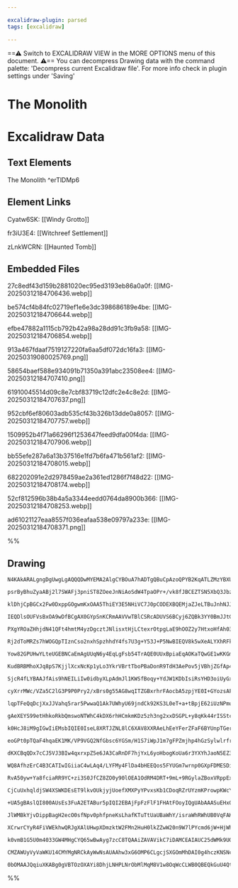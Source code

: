 ```yaml
---

excalidraw-plugin: parsed
tags: [excalidraw]

---
```

==⚠  Switch to EXCALIDRAW VIEW in the MORE OPTIONS menu of this document. ⚠== You can decompress Drawing data with the command palette: 'Decompress current Excalidraw file'. For more info check in plugin settings under 'Saving'



# The Monolith

# Excalidraw Data

## Text Elements
The Monolith ^erTlDMp6

## Element Links
Cyatw6SK: [[Windy Grotto]]

fr3iU3E4: [[Witchreef Settlement]]

zLnkWCRN: [[Haunted Tomb]]

## Embedded Files
27c8edf43d159b2881020ec95ed3193eb86a0a0f: [[IMG-20250312184706436.webp]]

be574cf4b84fc02719ef1e6e3dc398686189e4be: [[IMG-20250312184706644.webp]]

efbe47882a1115cb792b42a98a28dd91c3fb9a58: [[IMG-20250312184706854.webp]]

913a467fdaaf7519127220fa6aa5df072dc16fa3: [[IMG-20250319080025769.png]]

58654baef588e934091b71350a391abc23508ee4: [[IMG-20250312184707410.png]]

61910045514d09c8e7cbf83719c12dfc2e4c8e2d: [[IMG-20250312184707637.png]]

952cbf6ef80603adb535cf43b326b13dde0a8057: [[IMG-20250312184707757.webp]]

1509952b4f71a66296f1253647feed9dfa00f4da: [[IMG-20250312184707906.webp]]

bb55efe287a6a13b37516e1fd7b6fa471b561af2: [[IMG-20250312184708015.webp]]

682202091e2d2978459ae2a361ed1286f7f48d22: [[IMG-20250312184708174.webp]]

52cf812596b38b4a5a3344eedd0764da8900b366: [[IMG-20250312184708253.webp]]

ad61021127eaa8557f036eafaa538e09797a233e: [[IMG-20250312184708371.png]]

%%
## Drawing
```compressed-json
N4KAkARALgngDgUwgLgAQQQDwMYEMA2AlgCYBOuA7hADTgQBuCpAzoQPYB2KqATLZMzYBXUtiRoIACyhQ4zZAHoFAc0JRJQgEYA6bGwC2CgF7N6hbEcK4OCtptbErHALRY8RMpWdx8Q1TdIEfARcZgRmBShcZQUebQAObQBmGjoghH0EDihmbgBtcDBQMBKIEm4IADYALQArfAAFAEZq7FSSyFhECsJ9aKR+UsxuJvi4gFZxpIB2SqTx+MqATnjx

psrByBhuZyaABj2l7SWAFj3pniST8ZOeeJnNiAoSdW4TpaOPr+/vk8fJBCEZTSN5XbQ3JbzSo8S5NabjJbjR7WZTBbh7R7MKCkNgAawQAGE2Pg2KQKtjrMw4LhAtl2qVNLhsLjlDihBxiESSWSJBSOFSaVkoPTIAAzQj4fAAZVgaIkkiZGkCIogWJx+IA6i9JCNMdi8QgZTA5ehBB4VWzgRxwrk0E1Hmxqdg1Ns7QdHmyOdbmLbUBwhJLMQgEMQR

klDhjCpBGCx2Fw0DxppGOgwmKxOAA5ThiEY3E5NHiVC7J0pCODEXBQEMjaZJeLTBuJnhNJJLR6EZgAEXSVdDaFFBDCj1ZwjgAEliL68gBdR6aYQcgCiwUy2Sns6jECIHFx3H9gc3JOZ1bQ2KECEe4uCE4q4x42FF8QLCMqmjrmhOuHGuCSVxOweIYhzkqE4K3iJYDjfSpKhVZh3HEVACg6MB7SjFCow3FNCA5LAKmqegVVFchMhvNB93wPVKyEX0

IEQDlsOUFVsBxOA9wDfBCgAX0GYpSnKCRmAAVVwTBlCSRcADUVS6BCyj6ZQBk3YY0BmJJtGgvZoSSSpJmWGEkkeV1UGcCCmm0OEG2mCDWwOEDHmeYhXjQd5Ph+NzTn+QFgWFZywQhKF9LhBEkU3FETRLAR9XxLlSXJch+WpWlhTnJkWU9TliVi3l4oFJLCIlaVZVkhVsCVRSUzVA0tUcnU7T1dVDSKiozXKD1hCtG1dU3R0mRdEZ3U3dLvV9cigx

PXgYROaZHhjdN41QFt4hmtM4yzDgcztJNlisxtHjLCtexrOtpgLaE9hOOZ2y7HtxoHfAh03Ecywndc5wXYhlwyIVXsPbDdzI9jHiPfE+1QM8L03K8EFI9BKjGHg9gRpYmgQHhiB4JZpnia4llwVGf0qFHiALRZRWmUUTnidGeFg+D8jQ1DkKaDD2xw5T0GqKhL2I6HQdGzcsSomi6McDhGMeZjHTYyUuJ4zd+PQABZZR1qWQT4k0aT4Fk3p+hVdn

Rj2dToMRZs7hWOGQpTIznCso2nxhSpzhhdY4fs7U3g+Y53J+P5NwBIEQV8k5wXeALYXhRFkTF8L6oNGKeXQPlcqFFVGWZJ6OQTuLKUS1PLwKo0TSkRURHK0pKs1D26oFqLGuNWSWtDNq/EkYaupTHrnVgfqIogIbOoBg8KoA7htIOAzN1muMRnuZbY0zbMEO06YTjXxYls3fbK3GuFjqaA/G3iTesOu4JDv7QcIZTJ7x0nfJMIZd7PtXHIH6Bv7p

Yow82GPUHwYLteUGEBNCaEmAgUUqN6y4EqLgFsb54TrAQE0UUxBpiaEqAOKaTQwGE1wKKGmmI6ZoCQh0RmZCWbyzZnhYY3NcAkT5oDWuQsKgiwYkxFiX9ZaFF4pABWEA9jxClPoAA4tgAAKicLW3QJC6wUvrHYCM4gNluHcGYSxoILDbJuG2WNEgH2PttOET4Truxqp7VyPsvh+xTAHbyoIQ7+XGNCCOwVo6ogQn3SuhJMqJ2gDlPOdIUoZ3Stnb

KudBRBMhoXJq8pS7KjjlXcxNcKp1yLo3YkrVBrtTboPBaDonR9TdH3AePov5jVBhjZGfAp4rU4LPGxpRp6L3WghJozisaFnGFZPa5Yd6gz3vWPYawmiYw0Vdbs59bpX2HGyO+P0UzznZB9Fc3136/R3OUn+f9uAAOiUA28iwbiMggQseICBIRnGRpoE68w9g/mRrgTQ2BLjjEEcGKRRCCAIVISUchfzKFYWoRIao2w6EMK2aklhEg2Fiw4VLIeHE

SjcR4fLYBAAJfAis9hNEILiIw0idbyXLpAdmJl1KWSfBoqy+YdJW1KDbIsiRsYHD3oiUyGxNwOScqgFy3srEfEaZAOxQdeV+TDs4wKkd6WQDCp4xJPjuQ5wSpE5Km505pXemEpOATVX5UlOkioJUyqwTrtVHl/zVRpNiaaTJzdsmt3bik0oXcikLQGimUpI0mEj3GoTBEJ8ml1PmpNeec01obXdRo7SSR2kyogNvC+C1axDKdi4yEEybqgzug9G+

cyXrrMWc/VZa5C2lG3P9P0Pry2/xBrs0g55AG8wqITZGBxrhrFAocbA5zpjYE0I+GYozsAFmIKKF5CATg9tRvaiqxDEIM02OhDoj8+HAo5jAKS4Lm2IsolAairCsii3FpuSWrFEXcJKLwsowDlBjkIJUbAKtWKPBkj0YlCi0DOCUeZKYCIEY7WWN0wyOxnFHGbFceI51VgzBuGYnlfKBXWM8oHHyYrHESpcbG6V7jY61watq/xES8rBM1cswjydA

lqpTFeQqDcjXxJJVahq5rar5PwwaQ1Ak7UWhyU69jndCk92KS3L0eT+a+tBpjE62iUzNPmusSecng0RoQtcMYtwpi9IOrvFNSZIQ8DvLMTNUzs0zMevm++JDV0gOLV9Ut1mP6bN3dsutp4G3X1KFDGGEB2mHFNh+MmTQYHQg0aKZ82kpqQJDEsMduADgUwrLTb59MmZLuZiu1mxBcIgoJdumGEmK5RH3cLI97CJacIvciuWWFgFLGwNgfQABFAAG

gAeXEYS99etHhkoRkbQmswoNTWhC4kDX6rhHCmkmKDz5zh3ng2xxDSGPL+y8qKk44rISStcVHUKMd5Uceir45VKcomLNSpnDKSrwkqpI/sujxdjVl1NSx6uAmisNS47a80LcOplOdZAV1wn3UlPevxwrAhR5oDWPcPu8mRhFjDatJe3BkZQnAqYrefSk2DPmKMnFd540dkmQgJNObPOQFvgWxz6q7OvwWeWz+LmUzA3GnsmjEod3oETNOsdm3iYI

k0HcJ8iM9gIGwIiEMsbIQIE0IseL8XRTJZNL8lC6XAV8XXRAeLhEeYFerZFaF6BYUnpTGerh1XUW1dvAAIQQLiE4Qgxx7C67Ij9vXuDjG0MBVshmzjOLDrJhlijVg+9uNjZxFkEacpTNytj4FtAwispj+4Ok6yWpFWhuElRwSY00rGlslN2m4cO6kgjJ3btneowyS7oTK86uI/nB732S6lRewq1jHdPucZtaqHjf3ckA4+0DoTRl9hg+WRDw3qpo

eoGPt0pTQaF4hqaEK1MK/VP9VGQ2NfGbsc6YGSm/H1S7iWpJ1m7gFPZmjhp4hGzSylwlrfrT1nzOq3DxrTs9zjb9nc5AQgN0lOhTPLicOOojDJhAijJUAgEkMQNgK2BvITOBJOpoExnBCliQougzJrmutluzDrk0HrvQtzpDlasbrRGVnChVgih/kimACilemihUASDAJWBQJUFKAANJu7oByJMbsy/jHCTCGbOJ7CtgFgYzjbGRnDTAJCIjnBYy

dKXCBqQDx7cCJ5VJ3BIw4qxrxpZ5e6JA3CaRnDF7hjYxL6yoHbogKoUa6r3YXYhJaoN5EZ3bN6c4Gp97PYJJHYIBd6A7Ma970bca/YOr/a+iWrA7j4eqlBeqQoVxz6hZXDI71J2jOIpEcBb4JgaKGLiGWEJo466bHTnSHB/rr4X6mZX7mZ5q35Wb35vTLIvxrKv5M7OboB5B5BagcgwCoAiI4gyBsDTjTgqhs7/weZNo+YQJoFTTHw8BwIHzjD9p

WQ8AfhzErC4B3CATIwIGiiaC4wLAq4/LYFMy4FlDa4bHEEQos5FYUGm7wrnp0GXpFDMESDiIEjMAtb6CKyLgACOvBckPWSkY8U02gu+Ok2MgGwyseIeX69Y4GdYawYGcIF0lq6hKkRwv4hYGiaaOk7Sme62aGTsCQVw3S826wzYpeNhvhdhTe52teTh5GLhlGeqgCj2xUjGr2VU72lq3ireTcvGjqeSkRY+vcomxA0+n+UO40CwGM+RCOdoE+GRW

RvA50yw+Ya8fciaRR9YC+zi3S0JfCZ8ZO0y90lOEA1OdRM4DRT+9mL+9RGylaZBoxVRppExdWLYuAF05MFY+CiC1SFwCMA4sCX4Y6zs8B6wA4KQXyquxxFCmWVC+BFQP4lxpBM+gsJWh69E1Bp6lWjxVuTBNuEgTA4i+AnYiscAMEr62s5IWANepKOwoy2g7w1wBwFwx81wK80huwOKyQkwowK8DYrZqhTw3JZw6khmKG9iCY6+cqVJ5e8cLhAAx

CjCuUxhqldjSW4XSWKDEsET9lkvOUkjyjUoefXMXPyYPvxsKb1CDoqRZrUYzmKProwpKWcYmRIF+AKWJsPmQWEONABssMjPmJavKQtLGkqajmgHDOIW2sMiZsaWZq6XTo0c/o+QUYfkdEMjcPDBSQ6fEZAM6T/maVWJgGhhAOIgCKgIrJwJkq8B6JQOIrWRUBRQgFRTRUQHRZDJwFAFKIQEYAhAjJeNxQAGL0IShGT5EkVQAACCRAKsFQwQoodZG

+UA5gBAslQI800AUsEs3FuA2ETABur5pIQI2EBAjFpFzFlF1FHAtFOoyIQgUAbAAASuEHxQhBzq0QgOigSSMEnk8devwkREkIQIJOJJ8puG+u7oCSmAbInsNqvBpCBJtmvF2W8rnqvPmBnoiPsK2IthoRiUkK8ksDwJTCBEopOaKlZOCHWGvITIIpptcJSWgF4nXJudXmnHXs4Tdo3lucpbRq3t4egWatyQqnyQPmEUPhEQUjedEZPt+d6q+X+aD

JlWMBkYjvDippBagH2ecO0sfNpv0phfpneKsLhafKTuTtUaUBaWhY/israWhRWhUB0VqFAKVIEBAqgFKGTlAM/kMSMbWuzuMX/j5qbP2qKDAY+JpOIbgMQGAvMA+Jtm+IWJoC2IBAgPclBt0ocalmQhrvGUCu+egDAimUZd/FChmTClQWbqUBblVgwTVnxMAkYAADI7gagEjOUZj/H8Gfq8oHzqQWGXDaTgnrBdnHyJDQSTT1hrANiYz5VoBPhJ7

XCrwrCYyR4FiVWEkhwQRJgXAlUHwpXDmzktW2FMn2HuH0lkZZwW20n9W7lPYcmd6jW+HjWhGep8ZCkzXdxzVikSkU0JH/kF7rUJiFgQWtLcAG2DnQSWpalH7HTIyzDdJabyxGlXVIU1HPSWkP707NH2lv5tEQAdHoq4Dsi9ioDiIGCaAA1AxA2IW5peZc4+Zw31XNgFjTAhC4CrDdKijiEwH4K4Bfh1iY1jLTAbG/joHzpq7/LLolA2bYTE067TB

k0vmB1G5U0m4033GW4MHgCYQ65wBwAyg7zcC8TQAAiZAVAVikC7iDAMCEAIAUC25dWMk9UQCLmihf3f30gQDYAiBJRjhVj6AygV7v3LnIKQO/3/2kCAPAMv0Mm23v3MkOGQAwNwMZDCWO0ZIe1oMANChAMZCgNcnJK8D33oMEPAPEP4ju0Hl4OwOUMZDOVe3D7kJ/34PZCEP6BtYikiaFDsMMOcPAPCUiViX4ASXkMcNQBcMiPZC8X8XcCCX8MUN

CMZAWUyVyVaWKU14CMYMgNRCkAyWwNsAUAAhw3xG6OMP6CLgcjSXGOmMhDAI0g4hczKNSNcN2MuPiLVkSDpS/1wQ4iSgtaKNh5p4IjrCuxhyNKqiSySgACa/UdYoJYGVSiwwF99RgbABgZ9U8BA54fl6wU050Txljqj+gzDU+eS/c70v9rIJA8jAlJY5ppA9TVYDx9KzTJA1F2WNjTywQDdnmnT12WUqA16tuxIwCpAygjIAAFM2NNLwHCNQIsws

0bOMAAJQqiuXKABg0gVBTOzOXAYi8DhjLNHPLNrObMlMqM8V1w8OqWcCLWB0QBEQkGuU4QtNwpoDXpZB9PA2/7m5EAPGeWQAcAkH1oAsuqOXbgeUeYlN2C1AS45BShgtwDdMIC9OaD9MumN067YCqWMBV3Eg5MphRWmjpD4szwSzUROX6DeMyJ0F13f6oDX6HihAyWUuEtZP4C72cTgCMEvNc6+jAB8ucRAA
```
%%